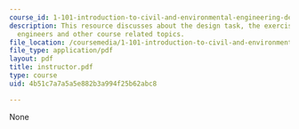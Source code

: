 ```yaml
---
course_id: 1-101-introduction-to-civil-and-environmental-engineering-design-i-fall-2006
description: This resource discusses about the design task, the exercise of thermal
  engineers and other course related topics.
file_location: /coursemedia/1-101-introduction-to-civil-and-environmental-engineering-design-i-fall-2006/4b51c7a7a5a5e882b3a994f25b62abc8_instructor.pdf
file_type: application/pdf
layout: pdf
title: instructor.pdf
type: course
uid: 4b51c7a7a5a5e882b3a994f25b62abc8

---
```

None